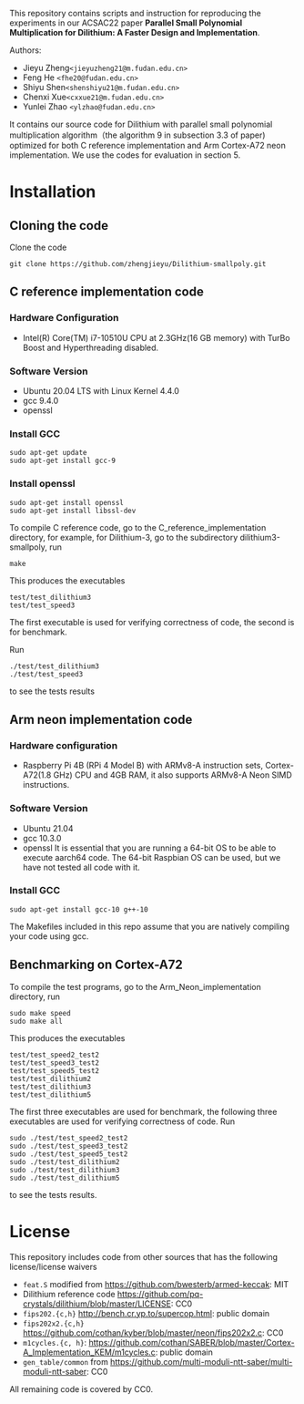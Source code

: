 This repository contains scripts and instruction for reproducing the experiments in our ACSAC22 paper  **Parallel Small Polynomial Multiplication for Dilithium: A Faster Design and Implementation**.


Authors: 
 - Jieyu  Zheng`<jieyuzheng21@m.fudan.edu.cn>`
 - Feng He `<fhe20@fudan.edu.cn>`
 - Shiyu Shen`<shenshiyu21@m.fudan.edu.cn>`
 - Chenxi Xue`<cxxue21@m.fudan.edu.cn>` 
 - Yunlei Zhao `<ylzhao@fudan.edu.cn>`

It contains our source code for Dilithium with parallel small polynomial multiplication algorithm（the algorithm 9 in subsection 3.3 of paper) optimized for both C reference implementation and Arm Cortex-A72 neon implementation. We use the codes for evaluation in section 5.

# Installation

## Cloning the code
Clone the code 

```
git clone https://github.com/zhengjieyu/Dilithium-smallpoly.git
```

## C reference implementation code

### Hardware Configuration

- Intel(R) Core(TM) i7-10510U CPU at 2.3GHz(16 GB memory) with TurBo Boost and Hyperthreading disabled. 

### Software Version
- Ubuntu 20.04 LTS with Linux Kernel 4.4.0
- gcc  9.4.0
- openssl
### Install GCC

```
sudo apt-get update
sudo apt-get install gcc-9
```
### Install openssl
```
sudo apt-get install openssl
sudo apt-get install libssl-dev
```

To compile C reference code, go to the C_reference_implementation directory,  for example, for Dilithium-3, go to the subdirectory dilithium3-smallpoly, run

```
make
```
This produces the executables 

```
test/test_dilithium3
test/test_speed3
```
The first executable is used for verifying correctness of code, the second is for benchmark.

Run 

```
./test/test_dilithium3
./test/test_speed3
```
to see the tests results
## Arm neon implementation code

### Hardware configuration

- Raspberry Pi 4B (RPi  4 Model B) with ARMv8-A instruction sets, Cortex-A72(1.8 GHz) CPU and 4GB RAM, it also supports ARMv8-A Neon SIMD instructions.

### Software Version
- Ubuntu 21.04
- gcc 10.3.0
- openssl
It is essential that you are running a 64-bit OS to be able to execute aarch64 code.
The 64-bit Raspbian OS can be used, but we have not tested all code with it.

### Install GCC

```
sudo apt-get install gcc-10 g++-10
```

The Makefiles included in this repo assume that you are natively compiling your
code using gcc. 



## Benchmarking on Cortex-A72
To compile the test programs, go to the Arm_Neon_implementation directory, run
```
sudo make speed 
sudo make all
```
This produces the executables 

```
test/test_speed2_test2
test/test_speed3_test2
test/test_speed5_test2
test/test_dilithium2
test/test_dilithium3
test/test_dilithium5
```
The first three executables are used for benchmark, the following three executables are used for verifying correctness of code.
Run

```
sudo ./test/test_speed2_test2
sudo ./test/test_speed3_test2
sudo ./test/test_speed5_test2
sudo ./test/test_dilithium2
sudo ./test/test_dilithium3
sudo ./test/test_dilithium5
```
to see the tests results.
# License

This repository includes code from other sources that has the following license/license waivers
- `feat.S` modified from https://github.com/bwesterb/armed-keccak: MIT
- Dilithium reference code https://github.com/pq-crystals/dilithium/blob/master/LICENSE: CC0
- `fips202.{c,h}` http://bench.cr.yp.to/supercop.html: public domain
- `fips202x2.{c,h}` https://github.com/cothan/kyber/blob/master/neon/fips202x2.c: CC0
- `m1cycles.{c, h}`: https://github.com/cothan/SABER/blob/master/Cortex-A_Implementation_KEM/m1cycles.c: public domain
- `gen_table/common` from https://github.com/multi-moduli-ntt-saber/multi-moduli-ntt-saber: CC0

All remaining code is covered by CC0.
